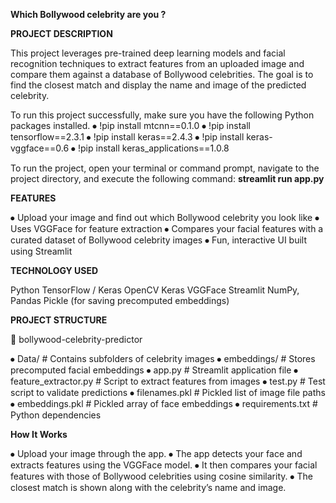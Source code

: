 **Which Bollywood celebrity are you ?**

**PROJECT DESCRIPTION** 

This project leverages pre-trained deep learning models and facial recognition techniques to extract features from an uploaded image and compare them against a database of Bollywood celebrities. The goal is to find the closest match and display the name and image of the predicted celebrity.

To run this project successfully, make sure you have the following Python packages installed.
⦁	!pip install mtcnn==0.1.0 
⦁	!pip install tensorflow==2.3.1
⦁	!pip install keras==2.4.3
⦁	!pip install keras-vggface==0.6
⦁	!pip install keras_applications==1.0.8

To run the project, open your terminal or command prompt, navigate to the project directory, and execute the following command:
**streamlit run app.py**

**FEATURES**

⦁	Upload your image and find out which Bollywood celebrity you look like
⦁	Uses VGGFace for feature extraction
⦁	Compares your facial features with a curated dataset of Bollywood celebrity images
⦁	Fun, interactive UI built using Streamlit

**TECHNOLOGY USED**

Python
TensorFlow / Keras
OpenCV
Keras VGGFace
Streamlit
NumPy, Pandas
Pickle (for saving precomputed embeddings)

**PROJECT STRUCTURE**

📁 bollywood-celebrity-predictor

⦁	Data/                   # Contains subfolders of celebrity images
⦁	embeddings/             # Stores precomputed facial embeddings
⦁	app.py                  # Streamlit application file
⦁	feature_extractor.py    # Script to extract features from images
⦁	test.py                 # Test script to validate predictions
⦁	filenames.pkl           # Pickled list of image file paths
⦁	embeddings.pkl          # Pickled array of face embeddings
⦁	requirements.txt        # Python dependencies


**How It Works**

⦁	Upload your image through the app.
⦁	The app detects your face and extracts features using the VGGFace model.
⦁	It then compares your facial features with those of Bollywood celebrities using cosine similarity.
⦁	The closest match is shown along with the celebrity’s name and image.
